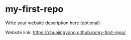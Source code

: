 # my-first-repo

Write your website description here (optional)

Website link: https://chuajingyong.github.io/my-first-repo/
